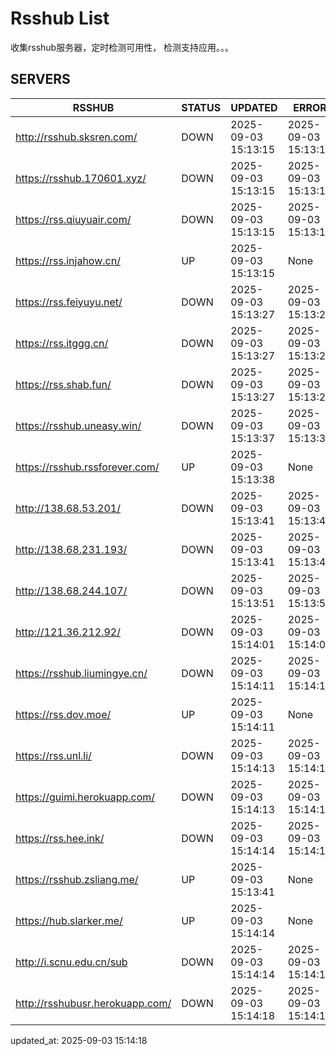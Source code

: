 # Rsshub List

收集rsshub服务器，定时检测可用性， 检测支持应用。。。


## SERVERS

|  RSSHUB   | STATUS  | UPDATED  | ERROR  | TWITTER |  
|  ----  | ----  | ----  | ----  | ---- |  
| http://rsshub.sksren.com/ | DOWN | 2025-09-03 15:13:15 | 2025-09-03 15:13:15 |  
| https://rsshub.170601.xyz/ | DOWN | 2025-09-03 15:13:15 | 2025-09-03 15:13:15 |  
| https://rss.qiuyuair.com/ | DOWN | 2025-09-03 15:13:15 | 2025-09-03 15:13:15 |  
| https://rss.injahow.cn/ | UP | 2025-09-03 15:13:15 | None ||  
| https://rss.feiyuyu.net/ | DOWN | 2025-09-03 15:13:27 | 2025-09-03 15:13:27 |  
| https://rss.itggg.cn/ | DOWN | 2025-09-03 15:13:27 | 2025-09-03 15:13:27 |  
| https://rss.shab.fun/ | DOWN | 2025-09-03 15:13:27 | 2025-09-03 15:13:27 |  
| https://rsshub.uneasy.win/ | DOWN | 2025-09-03 15:13:37 | 2025-09-03 15:13:37 |  
| https://rsshub.rssforever.com/ | UP | 2025-09-03 15:13:38 | None ||  
| http://138.68.53.201/ | DOWN | 2025-09-03 15:13:41 | 2025-09-03 15:13:41 |  
| http://138.68.231.193/ | DOWN | 2025-09-03 15:13:41 | 2025-09-03 15:13:41 |  
| http://138.68.244.107/ | DOWN | 2025-09-03 15:13:51 | 2025-09-03 15:13:51 |  
| http://121.36.212.92/ | DOWN | 2025-09-03 15:14:01 | 2025-09-03 15:14:01 |  
| https://rsshub.liumingye.cn/ | DOWN | 2025-09-03 15:14:11 | 2025-09-03 15:14:11 |  
| https://rss.dov.moe/ | UP | 2025-09-03 15:14:11 | None ||  
| https://rss.unl.li/ | DOWN | 2025-09-03 15:14:13 | 2025-09-03 15:14:13 |  
| https://guimi.herokuapp.com/ | DOWN | 2025-09-03 15:14:13 | 2025-09-03 15:14:13 |  
| https://rss.hee.ink/ | DOWN | 2025-09-03 15:14:14 | 2025-09-03 15:14:14 |  
| https://rsshub.zsliang.me/ | UP | 2025-09-03 15:13:41 | None |OK|  
| https://hub.slarker.me/ | UP | 2025-09-03 15:14:14 | None ||  
| http://i.scnu.edu.cn/sub | DOWN | 2025-09-03 15:14:14 | 2025-09-03 15:14:14 |  
| http://rsshubusr.herokuapp.com/ | DOWN | 2025-09-03 15:14:18 | 2025-09-03 15:14:18 |  
  

updated_at: 2025-09-03 15:14:18  
